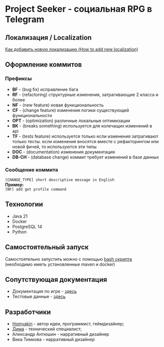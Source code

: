# Project Seeker - социальная RPG в Telegram

## Локализация / Localization

[Как добавить новую локализацию (How to add new localization)](documentation/localization/README.md)

## Оформление коммитов

### Префиксы

- **BF** - (bug fix) исправление бага
- **RF** - (refactoring) структурные изменения, затрагивающие 2 класса и более
- **NF** - (new feature) новая функциональность
- **CF** - (change feature) изменения логики существующей функциональности
- **OPT** - (optimization) различные локальные оптимизации
- **BK** - (breaks something) используется для колечащих изменений в api
- **TF** - (tests feature) используется только если изменения затрагивают только тесты. если изменения вносятся вместе с рефакторингом или новой фичей, то используются эти типы
- **DOC** - (documentation) изменения документация
- **DB-CH** - (database change) коммит требует изменений в базе данных

### Сообщение коммита

`[CHANGE_TYPE] short descriptive message in English`<br>
**Пример:**<br>
`[NF] add get profile command`

## Технологии

- Java 21
- Docker
- PostgreSQL 14
- Python

## Самостоятельный запуск

Самостоятельно запустить можно с помощью [bash скрипта](deploy.sh) (необходимо иметь установленные maven и docker)

## Сопутствующая документация

- Документация по игре - [здесь](documentation/README.md)
- Тестовые данные - [здесь](documentation/README.md)

## Разработчики

- [Homyakin](https://github.com/Homyakin) - автор идеи, программист, геймдизайнер;
- [Дима](https://github.com/Accdaeffi) - технический специалист;
- Александр Антюшин - нарративный дизайнер
- Вика Тимкова - нарративный дизайнер
